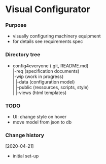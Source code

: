 # Visual Configurator

### Purpose
- visually configuring machinery equipment
- for details see requirements spec

### Directory tree
- config4everyone (.git, README.md)  
  |-req (specification documents)  
  |-wip (work in progress)  
  |	 |-data (configuration model)  
  |  |-public (ressources, scripts, style)  
  |  |-views (html templates)
   
### TODO
- UI: change style on hover
- move model from json to db

### Change history
[2020-04-21]
- initial set-up
